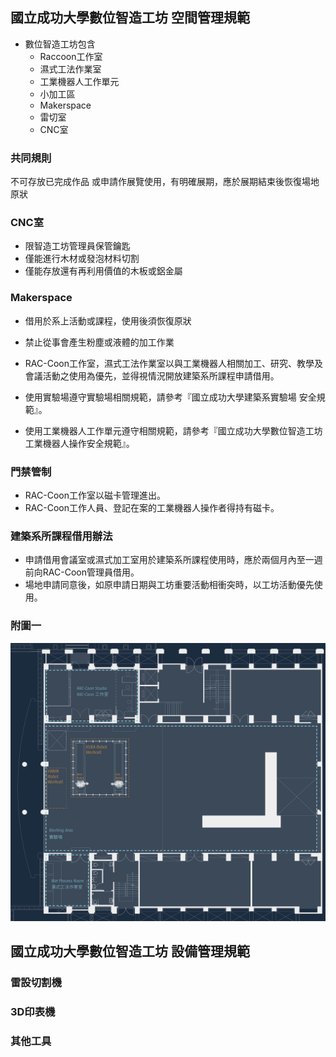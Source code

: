 ## 國立成功大學數位智造工坊 空間管理規範

* 數位智造工坊包含
  * Raccoon工作室
  * 濕式工法作業室
  * 工業機器人工作單元
  * 小加工區
  * Makerspace
  * 雷切室
  * CNC室

### 共同規則
不可存放已完成作品
或申請作展覽使用，有明確展期，應於展期結束後恢復場地原狀

### CNC室
* 限智造工坊管理員保管鑰匙
* 僅能進行木材或發泡材料切割
* 僅能存放還有再利用價值的木板或鋁金屬

### Makerspace
* 借用於系上活動或課程，使用後須恢復原狀
* 禁止從事會產生粉塵或液體的加工作業


* RAC-Coon工作室，濕式工法作業室以與工業機器人相關加工、研究、教學及會議活動之使用為優先，並得視情況開放建築系所課程申請借用。
* 使用實驗場遵守實驗場相關規範，請參考『國立成功大學建築系實驗場 安全規範』。
* 使用工業機器人工作單元遵守相關規範，請參考『國立成功大學數位智造工坊 工業機器人操作安全規範』。

### 門禁管制
* RAC-Coon工作室以磁卡管理進出。
* RAC-Coon工作人員、登記在案的工業機器人操作者得持有磁卡。

### 建築系所課程借用辦法
* 申請借用會議室或濕式加工室用於建築系所課程使用時，應於兩個月內至一週前向RAC-Coon管理員借用。
* 場地申請同意後，如原申請日期與工坊重要活動相衝突時，以工坊活動優先使用。


### 附圖一
![layout](/assets/img/about/Floor_plan_Arch_Tech_Bldg_GF_Cropped.png)

## 國立成功大學數位智造工坊 設備管理規範
### 雷設切割機

### 3D印表機

### 其他工具






